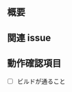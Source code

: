 ## 概要

## 関連 issue

<!--
## 原因
## 解決方法
-->

<!--
## スクリーンショット

| before | after |
| ------ | ----- |
| <img width=300 src=> | <img width=300 src=> |
-->

## 動作確認項目

- [ ] ビルドが通ること
